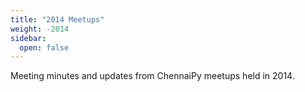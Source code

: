 ```yaml
---
title: "2014 Meetups"
weight: -2014
sidebar:
  open: false
---
```


Meeting minutes and updates from ChennaiPy meetups held in 2014.
